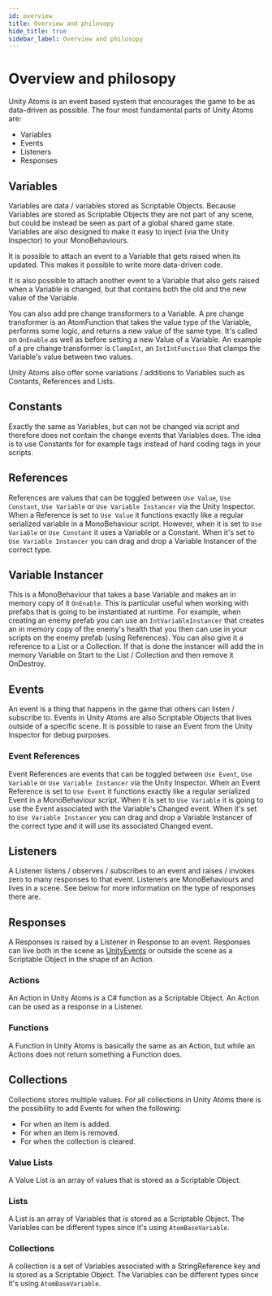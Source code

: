 ```yaml
---
id: overview
title: Overview and philosopy
hide_title: true
sidebar_label: Overview and philosopy
---
```


# Overview and philosopy

Unity Atoms is an event based system that encourages the game to be as data-driven as possible. The four most fundamental parts of Unity Atoms are:

-   Variables
-   Events
-   Listeners
-   Responses

## Variables

Variables are data / variables stored as Scriptable Objects. Because Variables are stored as Scriptable Objects they are not part of any scene, but could be instead be seen as part of a global shared game state. Variables are also designed to make it easy to inject (via the Unity Inspector) to your MonoBehaviours.

It is possible to attach an event to a Variable that gets raised when its updated. This makes it possible to write more data-driven code.

It is also possible to attach another event to a Variable that also gets raised when a Variable is changed, but that contains both the old and the new value of the Variable.

You can also add pre change transformers to a Variable. A pre change transformer is an AtomFunction that takes the value type of the Variable, performs some logic, and returns a new value of the same type. It's called on `OnEnable` as well as before setting a new Value of a Variable. An example of a pre change transformer is `ClampInt`, an `IntIntFunction` that clamps the Variable's value between two values.

Unity Atoms also offer some variations / additions to Variables such as Contants, References and Lists.

## Constants

Exactly the same as Variables, but can not be changed via script and therefore does not contain the change events that Variables does. The idea is to use Constants for for example tags instead of hard coding tags in your scripts.

## References

References are values that can be toggled between `Use Value`, `Use Constant`, `Use Variable` or `Use Variable Instancer` via the Unity Inspector. When a Reference is set to `Use Value` it functions exactly like a regular serialized variable in a MonoBehaviour script. However, when it is set to `Use Variable` or `Use Constant` it uses a Variable or a Constant. When it's set to `Use Variable Instancer` you can drag and drop a Variable Instancer of the correct type.

## Variable Instancer

This is a MonoBehaviour that takes a base Variable and makes an in memory copy of it `OnEnable`. This is particular useful when working with prefabs that is going to be instantiated at runtime. For example, when creating an enemy prefab you can use an `IntVariableInstancer` that creates an in memory copy of the enemy's health that you then can use in your scripts on the enemy prefab (using References). You can also give it a reference to a List or a Collection. If that is done the instancer will add the in memory Variable on Start to the List / Collection and then remove it OnDestroy.

## Events

An event is a thing that happens in the game that others can listen / subscribe to. Events in Unity Atoms are also Scriptable Objects that lives outside of a specific scene. It is possible to raise an Event from the Unity Inspector for debug purposes.

### Event References

Event References are events that can be toggled between `Use Event`, `Use Variable` or `Use Variable Instancer` via the Unity Inspector. When an Event Reference is set to `Use Event` it functions exactly like a regular serialized Event in a MonoBehaviour script. When it is set to `Use Variable` it is going to use the Event associated with the Variable's Changed event. When it's set to `Use Variable Instancer` you can drag and drop a Variable Instancer of the correct type and it will use its associated Changed event.

## Listeners

A Listener listens / observes / subscribes to an event and raises / invokes zero to many responses to that event. Listeners are MonoBehaviours and lives in a scene. See below for more information on the type of responses there are.

## Responses

A Responses is raised by a Listener in Response to an event. Responses can live both in the scene as [UnityEvents](https://docs.unity3d.com/ScriptReference/Events.UnityEvent.html) or outside the scene as a Scriptable Object in the shape of an Action.

### Actions

An Action in Unity Atoms is a C# function as a Scriptable Object. An Action can be used as a response in a Listener.

### Functions

A Function in Unity Atoms is basically the same as an Action, but while an Actions does not return something a Function does.

## Collections

Collections stores multiple values. For all collections in Unity Atoms there is the possibility to add Events for when the following:

-   For when an item is added.
-   For when an item is removed.
-   For when the collection is cleared.

### Value Lists

A Value List is an array of values that is stored as a Scriptable Object.

### Lists

A List is an array of Variables that is stored as a Scriptable Object. The Variables can be different types since it's using `AtomBaseVariable`.

### Collections

A collection is a set of Variables associated with a StringReference key and is stored as a Scriptable Object. The Variables can be different types since it's using `AtomBaseVariable`.
